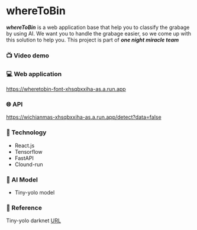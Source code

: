 # whereToBin
  ***whereToBin*** is a web application base that help you to classify the grabage by using AI. We want you to handle the grabage easier, so we come up with this solution to help you. This project is part of ***one night miracle team***

### :tv: Video demo

### :computer: Web application
https://wheretobin-font-xhsqbxxiha-as.a.run.app

### :globe_with_meridians: API
https://wichianmas-xhsqbxxiha-as.a.run.app/detect?data=false

### :hammer: Technology
- React.js
- Tensorflow
- FastAPI
- Clound-run

### :robot: AI Model
- Tiny-yolo model


### :page_facing_up: Reference
Tiny-yolo darknet [URL](https://pjreddie.com/darknet/yolo/)
